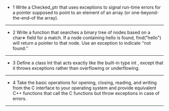 * 1 Write a Checked_ptr<T> that uses exceptions to signal run-time errors for a pointer supposed to point to an element of an array (or one-beyond-the-end-of the array).

---

* 2 Write a function that searches a binary tree of nodes based on a char∗ field for a match. If a node containing hello is found, find("hello") will return a pointer to that node. Use an exception to indicate ‘‘not found.’’

---

* 3 Define a class Int that acts exactly like the built-in type int , except that it throws exceptions rather than overflowing or underflowing.

---

* 4 Take the basic operations for opening, closing, reading, and writing from the C interface to your operating system and provide equivalent C++ functions that call the C functions but throw exceptions in case of errors.

---
